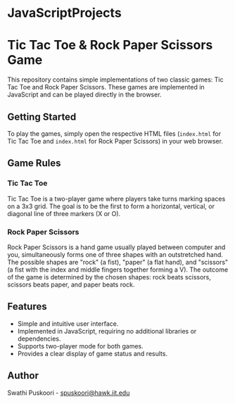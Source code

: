 # JavaScriptProjects

# Tic Tac Toe & Rock Paper Scissors Game

This repository contains simple implementations of two classic games: Tic Tac Toe and Rock Paper Scissors. These games are implemented in JavaScript and can be played directly in the browser.

## Getting Started

To play the games, simply open the respective HTML files (`index.html` for Tic Tac Toe and `index.html` for Rock Paper Scissors) in your web browser.

## Game Rules

### Tic Tac Toe

Tic Tac Toe is a two-player game where players take turns marking spaces on a 3x3 grid. The goal is to be the first to form a horizontal, vertical, or diagonal line of three markers (X or O).

### Rock Paper Scissors

Rock Paper Scissors is a hand game usually played between computer and you, simultaneously forms one of three shapes with an outstretched hand. The possible shapes are "rock" (a fist), "paper" (a flat hand), and "scissors" (a fist with the index and middle fingers together forming a V). The outcome of the game is determined by the chosen shapes: rock beats scissors, scissors beats paper, and paper beats rock.

## Features

* Simple and intuitive user interface.
* Implemented in JavaScript, requiring no additional libraries or dependencies.
* Supports two-player mode for both games.
* Provides a clear display of game status and results.


## Author

Swathi Puskoori  - spuskoori@hawk.iit.edu
